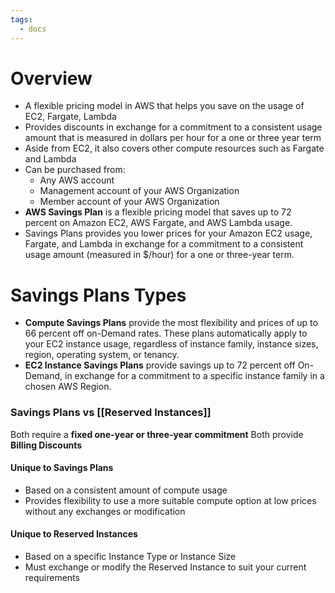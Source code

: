 ```yaml
---
tags:
  - docs
---
```

# Overview

- A flexible pricing model in AWS that helps you save on the usage of EC2, Fargate, Lambda
- Provides discounts in exchange for a commitment to a consistent usage amount that is measured in dollars per hour for a one or three year term
- Aside from EC2, it also covers other compute resources such as Fargate and Lambda
- Can be purchased from:
	- Any AWS account
	- Management account of your AWS Organization
	- Member account of your AWS Organization
- **AWS Savings Plan** is a flexible pricing model that saves up to 72 percent on Amazon EC2, AWS Fargate, and AWS Lambda usage.
- Savings Plans provides you lower prices for your Amazon EC2 usage, Fargate, and Lambda in exchange for a commitment to a consistent usage amount (measured in $/hour) for a one or three-year term.

# Savings Plans Types

- **Compute Savings Plans** provide the most flexibility and prices of up to 66 percent off on-Demand rates. These plans automatically apply to your EC2 instance usage, regardless of instance family, instance sizes, region, operating system, or tenancy.
- **EC2 Instance Savings Plans** provide savings up to 72 percent off On-Demand, in exchange for a commitment to a specific instance family in a chosen AWS Region.

### Savings Plans vs [[Reserved Instances]]

Both require a **fixed one-year or three-year commitment**
Both provide **Billing Discounts**

#### Unique to Savings Plans
- Based on a consistent amount of compute usage
- Provides flexibility to use a more suitable compute option at low prices without any exchanges or modification

#### Unique to Reserved Instances
- Based on a specific Instance Type or Instance Size
- Must exchange or modify the Reserved Instance to suit your current requirements


